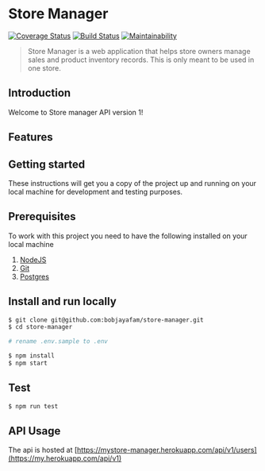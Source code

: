 # Store Manager

[![Coverage Status](https://coveralls.io/repos/github/Bobjayafam/store-manager/badge.svg?branch=develop)](https://coveralls.io/github/Bobjayafam/store-manager?branch=develop) 
[![Build Status](https://travis-ci.org/Bobjayafam/store-manager.svg?branch=develop)](https://travis-ci.org/Bobjayafam/store-manager)
[![Maintainability](https://api.codeclimate.com/v1/badges/8a5062d2ba132f09c9c1/maintainability)](https://codeclimate.com/github/Bobjayafam/store-manager/maintainability)

> Store Manager is a web application that helps store owners manage sales and product inventory records. This is only meant to be used in one store.


## Introduction

Welcome to Store manager API version 1!

## Features


## Getting started

These instructions will get you a copy of the project up and running on your local machine for development and testing purposes.

## Prerequisites

To work with this project you need to have the following installed on your local machine

1. [NodeJS](https://nodejs.org)
2. [Git](https://git-scm.com/downloads)
3. [Postgres](https://www.postgresql.org)

## Install and run locally

```bash
$ git clone git@github.com:bobjayafam/store-manager.git
$ cd store-manager

# rename .env.sample to .env

$ npm install
$ npm start
```

## Test

```bash
$ npm run test
```

## API Usage

The api is hosted at [https://mystore-manager.herokuapp.com/api/v1/users](https://my.herokuapp.com/api/v1)



